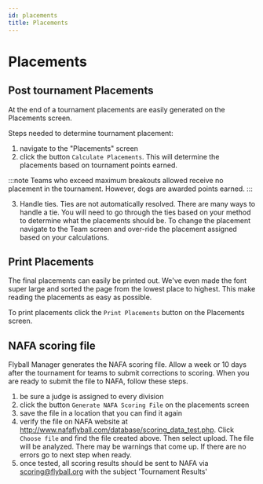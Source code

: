 ```yaml
---
id: placements
title: Placements
---
```


# Placements

## Post tournament Placements

At the end of a tournament placements are easily generated on the Placements screen.

Steps needed to determine tournament placement:

1. navigate to the "Placements" screen
2. click the button `Calculate Placements`. This will determine the placements based on tournament points earned.

:::note
Teams who exceed maximum breakouts allowed receive no placement in the tournament. However, dogs are awarded points earned.
:::

3. Handle ties. Ties are not automatically resolved. There are many ways to handle a tie. You will need to go through the ties based on your method to determine what the placements should be. To change the placement navigate to the Team screen and over-ride the placement assigned based on your calculations.

## Print Placements

The final placements can easily be printed out. We've even made the font super large and sorted the page from the lowest place to highest. This make reading the placements as easy as possible.

To print placements click the `Print Placements` button on the Placements screen.

## NAFA scoring file

Flyball Manager generates the NAFA scoring file. Allow a week or 10 days after the tournament for teams to submit corrections to scoring. When you are ready to submit the file to NAFA, follow these steps.

1. be sure a judge is assigned to every division
1. click the button `Generate NAFA Scoring File` on the placements screen
1. save the file in a location that you can find it again
1. verify the file on NAFA website at http://www.nafaflyball.com/database/scoring_data_test.php. Click `Choose file` and find the file created above. Then select upload. The file will be analyzed. There may be warnings that come up. If there are no errors go to next step when ready.
1. once tested, all scoring results should be sent to NAFA via scoring@flyball.org with the subject 'Tournament Results'
